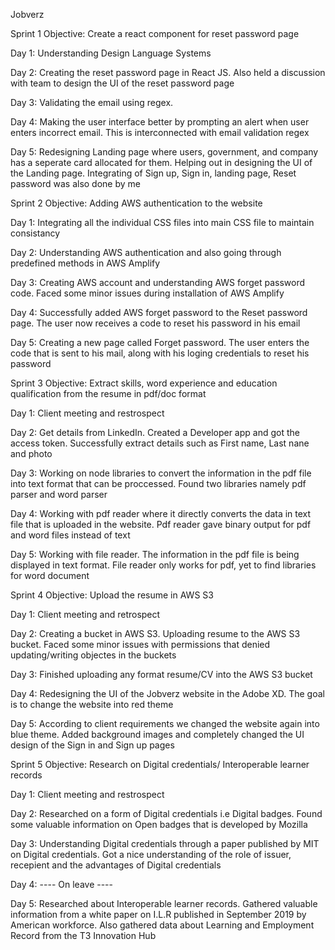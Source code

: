 Jobverz

Sprint 1
Objective: Create a react component for reset password page

Day 1: Understanding Design Language Systems

Day 2: Creating the reset password page in React JS. Also held a discussion with team to design the UI of the reset password page

Day 3: Validating the email using regex. 

Day 4: Making the user interface better by prompting an alert when user enters incorrect email. This is interconnected with email validation regex

Day 5: Redesigning Landing page where users, government, and company has a seperate card allocated for them. Helping out in designing the UI of the Landing page. Integrating of Sign up, Sign in, landing page, Reset password was also done by me 

Sprint 2
Objective: Adding AWS authentication to the website

Day 1: Integrating all the individual CSS files into main CSS file to maintain consistancy

Day 2: Understanding AWS authentication and also going through predefined methods in AWS Amplify

Day 3: Creating AWS account and understanding AWS forget password code. Faced some minor issues during installation of AWS Amplify

Day 4: Successfully added AWS forget password to the Reset password page. The user now receives a code to reset his password in his email

Day 5: Creating a new page called Forget password. The user enters the code that is sent to his mail, along with his loging credentials to reset his password

Sprint 3
Objective: Extract skills, word experience and education qualification from the resume in pdf/doc format

Day 1: Client meeting and restrospect

Day 2: Get details from LinkedIn. Created a Developer app and got the access token. Successfully extract details such as First name, Last nane and photo

Day 3: Working on node libraries to convert the information in the pdf file into text format that can be proccessed. Found two libraries namely pdf parser and word parser

Day 4: Working with pdf reader where it directly converts the data in text file that is uploaded in the website. Pdf reader gave binary output for pdf and word files instead of text 

Day 5: Working with file reader. The information in the pdf file is being displayed in text format. File reader only works for pdf, yet to find libraries for word document

Sprint 4
Objective: Upload the resume in AWS S3

Day 1: Client meeting and retrospect

Day 2: Creating a bucket in AWS S3. Uploading resume to the AWS S3 bucket. Faced some minor issues with permissions that denied updating/writing objectes in the buckets

Day 3: Finished uploading any format resume/CV into the AWS S3 bucket

Day 4: Redesigning the UI of the Jobverz website in the Adobe XD. The goal is to change the website into red theme 

Day 5: According to client requirements we changed the website again into blue theme. Added background images and completely changed the UI design of the Sign in and Sign up pages

Sprint 5
Objective: Research on Digital credentials/ Interoperable learner records

Day 1: Client meeting and restrospect

Day 2: Researched on a form of Digital credentials i.e Digital badges. Found some valuable information on Open badges that is developed by Mozilla

Day 3: Understanding Digital credentials through a paper published by MIT on Digital credentials. Got a nice understanding of the role of issuer, recepient and the advantages of Digital credentials

Day 4: ---- On leave ----

Day 5: Researched about Interoperable learner records. Gathered valuable information from a white paper on I.L.R published in September 2019 by American workforce. Also gathered data about Learning and Employment Record from the T3 Innovation Hub
